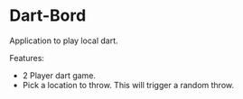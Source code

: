 # Dart-Bord
Application to play local dart.

Features:
* 2 Player dart game.
* Pick a location to throw. This will trigger a random throw.
